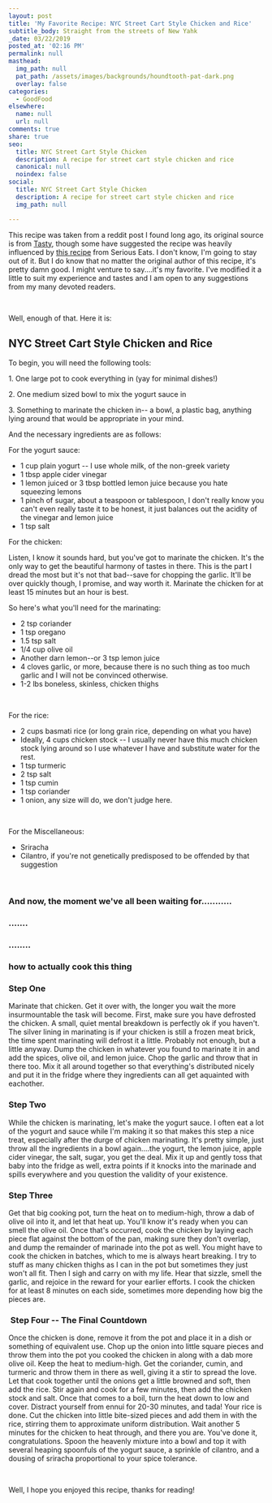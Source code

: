 ```yaml
---
layout: post
title: 'My Favorite Recipe: NYC Street Cart Style Chicken and Rice'
subtitle_body: Straight from the streets of New Yahk
_date: 03/22/2019
posted_at: '02:16 PM'
permalink: null
masthead:
  img_path: null
  pat_path: /assets/images/backgrounds/houndtooth-pat-dark.png
  overlay: false
categories:
  - GoodFood
elsewhere:
  name: null
  url: null
comments: true
share: true
seo:
  title: NYC Street Cart Style Chicken
  description: A recipe for street cart style chicken and rice
  canonical: null
  noindex: false
social:
  title: NYC Street Cart Style Chicken
  description: A recipe for street cart style chicken and rice
  img_path: null

---
```


<p>This recipe was taken from a reddit post I found long ago, its original source is from <a href="https://www.buzzfeed.com/emilyhorng/travel-to-new-york-city-without-leaving-your-house-with-this">Tasty</a>, though some have suggested the recipe was heavily influenced by <a href="https://www.seriouseats.com/recipes/2011/12/serious-eats-halal-cart-style-chicken-and-rice-white-sauce-recipe.html">this recipe</a> from Serious Eats. I don't know, I'm going to stay out of it. But I do know that no matter the original author of this recipe, it's pretty damn good. I might venture to say....it's my favorite. I've modified it a little to suit my experience and tastes and I am open to any suggestions from my many devoted readers.&nbsp;</p>
<p>&nbsp;</p>
<p>Well, enough of that. Here it is:</p>
<h2>NYC Street Cart Style Chicken and Rice</h2>
<p>To begin, you will need the following tools:</p>
<p>1. One large pot to cook everything in (yay for minimal dishes!)</p>
<p>2. One medium sized bowl to mix the yogurt sauce in</p>
<p>3. Something to marinate the chicken in-- a bowl, a plastic bag, anything lying around that would be appropriate in your mind.</p>
<p>And the necessary ingredients are as follows:</p>
<p>For the yogurt sauce:</p>
<ul>
<li>1 cup plain yogurt -- I use whole milk, of the non-greek variety</li>
<li>1 tbsp apple cider vinegar</li>
<li>1 lemon juiced or 3 tbsp bottled lemon juice because you hate squeezing lemons</li>
<li>1 pinch of sugar, about a teaspoon or tablespoon, I don't really know you can't even really taste it to be honest, it just balances out the acidity of the vinegar and lemon juice</li>
<li>1 tsp salt</li>
</ul>
<p>For the chicken:</p>
<p>Listen, I know it sounds hard, but you've got to marinate the chicken. It's the only way to get the beautiful harmony of tastes in there. This is the part I dread the most but it's not that bad--save for chopping the garlic. It'll be over quickly though, I promise, and way worth it. Marinate the chicken for at least 15 minutes but an hour is best.</p>
<p>So here's what you'll need for the marinating:</p>
<ul>
<li>2 tsp coriander</li>
<li>1 tsp oregano</li>
<li>1.5 tsp salt</li>
<li>1/4 cup olive oil</li>
<li>Another darn lemon--or 3 tsp lemon juice</li>
<li>4 cloves garlic, or more, because there is no such thing as too much garlic and I will not be convinced otherwise.</li>
<li>1-2 lbs boneless, skinless, chicken thighs</li>
</ul>
<p>&nbsp;</p>
<p>For the rice:</p>
<ul>
<li>2 cups basmati rice (or long grain rice, depending on what you have)</li>
<li>Ideally, 4 cups chicken stock -- I usually never have this much chicken stock lying around so I use whatever I have and substitute water for the rest.</li>
<li>1 tsp turmeric</li>
<li>2 tsp salt</li>
<li>1 tsp cumin</li>
<li>1 tsp coriander</li>
<li>1 onion, any size will do, we don't judge here.</li>
</ul>
<p>&nbsp;</p>
<p>For the Miscellaneous:</p>
<ul>
<li>Sriracha</li>
<li>Cilantro, if you're not genetically predisposed to be offended by that suggestion</li>
</ul>
<p>&nbsp;</p>
<h3>And now, the moment we've all been waiting for...........</h3>
<h3>.......</h3>
<h3>........</h3>
<h3>how to actually cook this thing</h3>
<h3>Step One</h3>
<p>Marinate that chicken. Get it over with, the longer you wait the more insurmountable the task will become. First, make sure you have defrosted the chicken. A small, quiet mental breakdown is perfectly ok if you haven't. The silver lining in marinating is if your chicken is still a frozen meat brick, the time spent marinating will defrost it a little. Probably not enough, but a little anyway. Dump the chicken in whatever you found to marinate it in and add the spices, olive oil, and lemon juice. Chop the garlic and throw that in there too. Mix it all around together so that everything's distributed nicely and put it in the fridge where they ingredients can all get aquainted with eachother.</p>
<h3>Step Two</h3>
<p>While the chicken is marinating, let's make the yogurt sauce. I often eat a lot of the yogurt and sauce while I'm making it so that makes this step a nice treat, especially after the durge of chicken marinating. It's pretty simple, just throw all the ingredients in a bowl again....the yogurt, the lemon juice, apple cider vinegar, the salt, sugar, you get the deal. Mix it up and gently toss that baby into the fridge as well, extra points if it knocks into the marinade and spills everywhere and you question the validity of your existence.</p>
<h3>Step Three</h3>
<p>Get that big cooking pot, turn the heat on to medium-high, throw a dab of olive oil into it, and let that heat up. You'll know it's ready when you can smell the olive oil. Once that's occurred, cook the chicken by laying each piece flat against the bottom of the pan, making sure they don't overlap, and dump the remainder of marinade into the pot as well. You might have to cook the chicken in batches, which to me is always heart breaking. I try to stuff as many chicken thighs as I can in the pot but sometimes they just won't all fit. Then I sigh and carry on with my life. Hear that sizzle, smell the garlic, and rejoice in the reward for your earlier efforts. I cook the chicken for at least 8 minutes on each side, sometimes more depending how big the pieces are.&nbsp;</p>
<h3>&nbsp;Step Four -- The Final Countdown</h3>
<p>Once the chicken is done, remove it from the pot and place it in a dish or something of equivalent use. Chop up the onion into little square pieces and throw them into the pot you cooked the chicken in along with a dab more olive oil. Keep the heat to medium-high. Get the coriander, cumin, and turmeric and throw them in there as well, giving it a stir to spread the love. Let that cook together until the onions get a little browned and soft, then add the rice. Stir again and cook for a few minutes, then add the chicken stock and salt. Once that comes to a boil, turn the heat down to low and cover. Distract yourself from ennui for 20-30 minutes, and tada! Your rice is done. Cut the chicken into little bite-sized pieces and add them in with the rice, stirring them to approximate uniform distribution. Wait another 5 minutes for the chicken to heat through, and there you are. You've done it, congratulations. Spoon the heavenly mixture into a bowl and top it with several heaping spoonfuls of the yogurt sauce, a sprinkle of cilantro, and a dousing of sriracha proportional to your spice tolerance.&nbsp;</p>
<p>&nbsp;</p>
<p>Well, I hope you enjoyed this recipe, thanks for reading!</p>
<p>&nbsp;</p>

